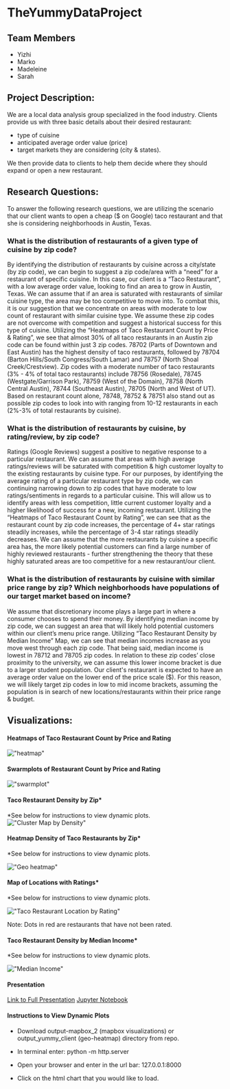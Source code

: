 # TheYummyDataProject


<h2>Team Members</h2> 

- Yizhi
- Marko
- Madeleine
- Sarah

<h2>Project Description:</h2> 
We are a local data analysis group specialized in the food industry.
Clients provide us with three basic details about their desired restaurant:

- type of cuisine
- anticipated average order value (price)
- target markets they are considering (city & states).

We then provide data to clients to help them decide where they should expand or open a new restaurant.

<h2>Research Questions:</h2>

To answer the following research questions, we are utilizing the scenario that our client wants to open a cheap ($ on Google) taco restaurant and that she is considering neighborhoods in Austin, Texas.


<h3>What is the distribution of restaurants of a given type of cuisine by zip code? </h3>
By identifying the distribution of restaurants by cuisine across a city/state (by zip code), we can begin to suggest a zip code/area with a “need” for a restaurant of specific cuisine. In this case, our client is a “Taco Restaurant”, with a low average order value, looking to find an area to grow in Austin, Texas. We can assume that if an area is saturated with restaurants of similar cuisine type, the area may be too competitive to move into. To combat this, it is our suggestion that we concentrate on areas with moderate to low count of restaurant with similar cuisine type. We assume these zip codes are not overcome with competition and suggest a historical success for this type of cuisine.
Utilizing the “Heatmaps of Taco Restaurant Count by Price & Rating”, we see that almost 30% of all taco restaurants in an Austin zip code can be found within just 3 zip codes. 78702 (Parts of Downtown and East Austin) has the highest density of taco restaurants, followed by 78704 (Barton Hills/South Congress/South Lamar) and 78757 (North Shoal Creek/Crestview). 
Zip codes with a moderate number of taco restaurants (3% - 4% of total taco restaurants) include 78756 (Rosedale), 78745 (Westgate/Garrison Park), 78759 (West of the Domain), 78758 (North Central Austin), 78744 (Southeast Austin), 78705 (North and West of UT). Based on restaurant count alone,  78748, 78752 & 78751 also stand out as possible zip codes to look into with ranging from 10-12 restaurants in each  (2%-3% of total restaurants by cuisine). 


<h3>What is the distribution of restaurants by cuisine, by rating/review, by zip code?  </h3>
Ratings (Google Reviews) suggest a positive to negative response to a particular restaurant. We can assume that areas with high average ratings/reviews will be saturated with competition & high customer loyalty to the existing restaurants by cuisine type. For our purposes, by identifying the average rating of a particular restaurant type by zip code, we can continuing narrowing down to zip codes that have moderate to low ratings/sentiments in regards to a particular cuisine. This will allow us to identify areas with less competition, little current customer loyalty and a higher likelihood of success for a new, incoming restaurant. 
Utilizing the “Heatmaps of Taco Restaurant Count by Rating”, we can see that as the restaurant count by zip code increases, the percentage of 4+ star ratings steadily increases, while the percentage of 3-4 star ratings steadily decreases. We can assume that the more restaurants by cuisine a specific area has, the more likely potential customers can find a large number of highly reviewed restaurants - further strengthening the theory that these highly saturated areas are too competitive for a new restaurant/our client. 



<h3>What is the distribution of restaurants by cuisine with similar price range by zip? Which neighborhoods have populations of our target market based on income?</h3>
We assume that discretionary income plays a large part in where a consumer chooses to spend their money. By identifying median income by zip code, we can suggest an area that will likely hold potential customers within our client’s menu price range. 
Utilizing “Taco Restaurant Density by Median Income” Map, we can see that median incomes increase as you move west through each zip code. That being said, median income is lowest in 78712 and 78705 zip codes. In relation to these zip codes’ close proximity to the university, we can assume this lower income bracket is due to a larger student population. Our client's restaurant is expected to have an average order value on the lower end of the price scale ($). For this reason, we will likely target zip codes in low to mid income brackets, assuming the population is in search of new locations/restaurants within their price range & budget. 

<h2>Visualizations:</h2> 

<h4>Heatmaps of Taco Restaurant Count by Price and Rating</h4>

!["heatmap"](https://raw.githubusercontent.com/MadeleineC/TheYummyDataProject/master/output_yummy_client/Heatmap%20of%20taco%20restaurants%20by%20zipcode%20in%20Austin%2C%20TX.png)

<h4>Swarmplots of Restaurant Count by Price and Rating</h4>


!["swarmplot"](https://raw.githubusercontent.com/MadeleineC/TheYummyDataProject/master/output_yummy_client/Swarmplot%20of%20taco%20restaurants%20by%20zipcode%20in%20Austin%2C%20TX.png)

<h4>Taco Restaurant Density by Zip*</h4>

*See below for instructions to view dynamic plots.
!["Cluster Map by Density"](https://raw.githubusercontent.com/MadeleineC/TheYummyDataProject/master/Screen%20Shot%202018-03-14%20at%2011.12.22%20AM.png)

<h4>Heatmap Density of Taco Restaurants by Zip*</h4>

*See below for instructions to view dynamic plots.

!["Geo heatmap"](https://raw.githubusercontent.com/MadeleineC/TheYummyDataProject/master/Screen%20Shot%202018-03-14%20at%2011.38.44%20AM.png)

<h4>Map of Locations with Ratings*</h4>

*See below for instructions to view dynamic plots.

!["Taco Restaurant Location by Rating"](https://raw.githubusercontent.com/MadeleineC/TheYummyDataProject/master/Screen%20Shot%202018-03-14%20at%2011.09.00%20AM.png)

Note: Dots in red are restaurants that have not been rated.


<h4>Taco Restaurant Density by Median Income*</h4>

*See below for instructions to view dynamic plots.

!["Median Income"](https://raw.githubusercontent.com/MadeleineC/TheYummyDataProject/master/Screen%20Shot%202018-03-14%20at%2011.07.41%20AM.png)

<h4>Presentation</h4>

[Link to Full Presentation](https://docs.google.com/presentation/d/1QLDXyW-qr9dcxX0ToU_s7tcpmEPBAlRHW_dnaCM8Bas/edit#slide=id.p)
[Jupyter Notebook](https://github.com/MadeleineC/TheYummyDataProject/blob/master/YummyProject.ipynb)

<h4> Instructions to View Dynamic Plots </h4>

- Download output-mapbox_2 (mapbox visualizations) or output_yummy_client (geo-heatmap) directory from repo.

- In terminal enter: python -m http.server

- Open your browser and enter in the url bar: 127.0.0.1:8000

- Click on the html chart that you would like to load.
